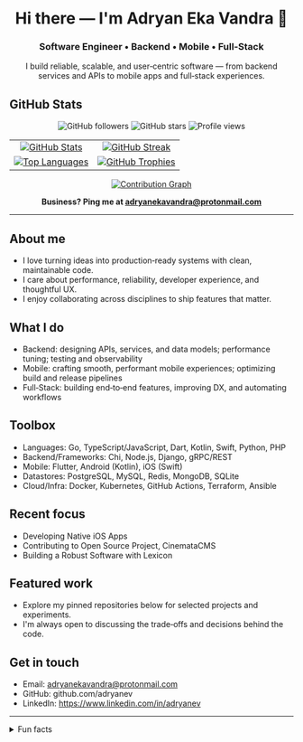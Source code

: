 <h1 align="center">Hi there — I'm Adryan Eka Vandra 👋</h1>
<h3 align="center">Software Engineer • Backend • Mobile • Full‑Stack</h3>

<p align="center">
  I build reliable, scalable, and user‑centric software — from backend services and APIs to mobile apps and full‑stack experiences.
</p>

## GitHub Stats

<!-- Badges -->
<p align="center">
  <img src="https://img.shields.io/github/followers/adryanev?label=Followers&style=flat&color=9D4EDD" alt="GitHub followers" />
  <img src="https://img.shields.io/github/stars/adryanev?label=Stars&style=flat&color=9D4EDD" alt="GitHub stars" />
  <img src="https://komarev.com/ghpvc/?username=adryanev&label=Profile%20views&color=9D4EDD&style=flat" alt="Profile views" />
</p>

<!-- Cards grid -->
<table align="center">
  <tr>
    <td align="center">
      <a href="https://github.com/anuraghazra/github-readme-stats">
        <img
          alt="GitHub Stats"
          src="https://github-readme-stats.vercel.app/api?username=adryanev&show_icons=true&theme=synthwave&include_all_commits=true&count_private=true&rank_icon=percentile&hide_border=true&custom_title=GitHub%20Stats&cache_seconds=7200"
        />
      </a>
    </td>
    <td align="center">
      <a href="https://github.com/DenverCoder1/github-readme-streak-stats">
        <img
          alt="GitHub Streak"
          src="https://streak-stats.demolab.com?user=adryanev&theme=synthwave&hide_border=true&mode=weekly&date_format=j%20M%5B%20Y%5D"
        />
      </a>
    </td>
  </tr>
  <tr>
    <td align="center">
      <a href="https://github.com/anuraghazra/github-readme-stats">
        <img
          alt="Top Languages"
          src="https://github-readme-stats.vercel.app/api/top-langs/?username=adryanev&layout=compact&theme=synthwave&hide_border=true&langs_count=10&card_width=420&cache_seconds=7200"
        />
      </a>
    </td>
    <td align="center">
      <a href="https://github.com/ryo-ma/github-profile-trophy">
        <img
          alt="GitHub Trophies"
          src="https://github-profile-trophy.vercel.app/?username=adryanev&theme=dracula&no-frame=true&no-bg=true&row=1&margin-w=10"
        />
      </a>
    </td>
  </tr>
</table>

<!-- Activity graph -->
<p align="center">
  <a href="https://github.com/Ashutosh00710/github-readme-activity-graph">
    <img
      alt="Contribution Graph"
      src="https://github-readme-activity-graph.vercel.app/graph?username=adryanev&theme=dracula&area=true&hide_border=true&radius=6"
    />
  </a>
</p>

<p align="center"><strong>Business? Ping me at <a href="mailto:adryanekavandra@protonmail.com?subject=%5BBusiness%5D%20Hi!">adryanekavandra@protonmail.com</a></strong></p>

---

## About me
- I love turning ideas into production‑ready systems with clean, maintainable code.
- I care about performance, reliability, developer experience, and thoughtful UX.
- I enjoy collaborating across disciplines to ship features that matter.

## What I do
- Backend: designing APIs, services, and data models; performance tuning; testing and observability
- Mobile: crafting smooth, performant mobile experiences; optimizing build and release pipelines
- Full‑Stack: building end‑to‑end features, improving DX, and automating workflows

## Toolbox
- Languages: Go, TypeScript/JavaScript, Dart, Kotlin, Swift, Python, PHP
- Backend/Frameworks: Chi, Node.js, Django, gRPC/REST
- Mobile: Flutter, Android (Kotlin), iOS (Swift)
- Datastores: PostgreSQL, MySQL, Redis, MongoDB, SQLite
- Cloud/Infra: Docker, Kubernetes, GitHub Actions, Terraform, Ansible

## Recent focus
- Developing Native iOS Apps
- Contributing to Open Source Project, CinemataCMS
- Building a Robust Software with Lexicon

## Featured work
- Explore my pinned repositories below for selected projects and experiments.
- I'm always open to discussing the trade‑offs and decisions behind the code.

## Get in touch
- Email: adryanekavandra@protonmail.com
- GitHub: github.com/adryanev
- LinkedIn: https://www.linkedin.com/in/adryanev

<!-- Add your socials if you'd like:
- X/Twitter: https://twitter.com/your-handle
- Personal site: https://yourdomain.com
-->

---

<details>
<summary>Fun facts</summary>

- I enjoy learning by building: small tools, CLIs, and mobile prototypes.
- Outside of coding, you'll likely find me exploring new tech, reading, or tinkering with automation.

</details>

<!--
Tips for future updates:
- Keep "Toolbox" and "Recent focus" aligned with what you're actively using and learning.
- Add a "Talks & Writing" section if you publish content.
- Consider adding a "Now" section (inspired by nownownow.com) for what you're currently doing.
-->
